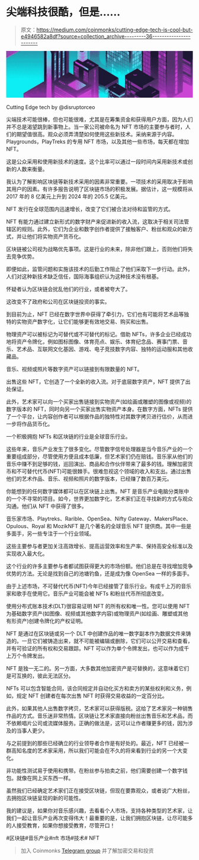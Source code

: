 # 尖端科技很酷，但是……

> 原文：<https://medium.com/coinmonks/cutting-edge-tech-is-cool-but-e4946582a8df?source=collection_archive---------36----------------------->

![](img/acc1507b2a013172d5367968d2975a67.png)

Cutting Edge tech by @disruptorceo

尖端技术可能很棒，但也可能很难，尤其是在筹集资金和获得用户方面，因为人们并不总是渴望跳到新事物上。当一家公司被命名为 NFT 市场的主要参与者时，人们的期望值很高。观众必须弄清楚如何使用这些新技术。采纳来源于内容。Playgrounds，PlayTreks 的专用 NFT 市场，以及其他一些市场，每天都在增加 NFT。

这是公众采用和使用新技术的速度。这个比率可以通过一段时间内采用新技术或创新的人数来衡量。

我认为了解影响区块链等新技术采用的因素非常重要。一项技术的采用取决于影响其用户的因素。有许多报告说明了区块链市场的积极发展。据估计，这一规模将从 2017 年的 8 亿美元上升到 2024 年的 205.5 亿美元。

NFT 发行在全球范围内迅速增长，改变了它们被合法对待和监管的方式。

NFT 有能力通过建立新形式的数字财产来促进新的收入流，这取决于相关司法管辖区的规则。此外，它们为企业和数字创作者提供了接触客户、粉丝和观众的新方式，并让他们将实物资产货币化。

区块链被公司视为战略优先事项。这是行业的未来，除非他们跟上，否则他们将失去竞争优势。

即便如此，监管问题和实施该技术的后勤工作阻止了他们采取下一步行动。此外，人们对这种新技术缺乏信任，国际海事组织认为这种技术没有根基。

怀疑者认为区块链会扰乱他们的行业，或者被夸大了。

这改变不了政府和公司在区块链投资的事实。

到目前为止，NFT 已经在数字世界中获得了牵引力，它们也有可能将艺术品等独特的实物资产数字化，让它们能够更有效地交易、购买和出售。

物理资产可以被标记为可替代或不可替代的标记。借助 NFTs，许多企业已经成功地将资产令牌化，例如图标图像、体育亮点、娱乐、体育纪念品、赛事门票、音乐、艺术品、互联网文化基因、游戏、电子竞技数字内容、独特的运动服和其他收藏品。

音乐、视频或照片等数字资产可以链接到有限数量的 NFT。

出售这些 NFT，它创造了一个全新的收入流。对于底层数字资产，NFT 提供了出处保证。

此外，艺术家可以向一个买家出售链接到实物资产(如绘画或雕塑的图像或视频)的数字版本的 NFT，同时向另一个买家出售实物资产本身。在数字方面，NFTs 提供了一个平台，让内容创作者可以根据作品的独特性对其数字拷贝进行估价，从而进一步将作品货币化。

一个积极拥抱 NFTs 和区块链的行业是全球音乐行业。

这些年来，音乐产业发生了很多变化。尽管数字信号处理器是当今音乐产业的一个重要组成部分，尽管使用方便且成本低廉，但艺术家们仍在赔钱。音乐家从他们的音乐中赚不到足够的钱，巡回演出、商品和合作伙伴带来了最多的钱。理解加密货币和不可替代代币(NFT)可能很棘手。很难忽视这个领域的收入和支出。通过出售他们的艺术作品、音乐、视频和照片的数字版本，已经赚了数百万美元。

你能想到的任何数字媒体都可以在区块链上出售。NFT 是音乐产业电脑分类账中的一个不寻常的项目。如今，世界更加数字化，艺术家们正在寻找新的方式与观众沟通。他们从 NFT 中获得了很多。

音乐家市场、Playtreks、Rarible、OpenSea、Nifty Gateway、MakersPlace、Opulous、Royal 和 MozikNFT 是几个著名的全球音乐 NFT 提供商。其中一些是多面手，另一些专注于一个行业领域。

这些主要参与者更加关注高效增长、提高运营效率和生产率、保持高安全标准以及实现收入最大化。

这个行业的许多主要参与者都试图获得更大的市场份额。他们总是在寻找增加竞争优势的方法。无论是找到自己的池塘钓鱼，还是成为像 OpenSea 一样的多面手。

由于上述市场，不可替代代币(NFT)今年已经接管了音乐行业。有成千上万的音乐家和歌手在使用它。音乐产业可能会被 NFTs 和粉丝代币所彻底改变。

使用分布式账本技术(DLT)很容易证明 NFT 的所有权和唯一性。您可以使用 NFT 为基础数字资产(如图像、视频或其他数字内容)或物理资产(如绘画、雕塑或其他有形资产)创建令牌化的产权证明。

NFT 是通过在区块链或另一个 DLT 中创建作品的唯一数字副本作为数据文件来铸造的。一旦它们被铸造出来，就不可能被编辑或删除，它们可以公开交易和查看，并有可验证的所有权和交易跟踪。NFT 可以作为单个令牌发出，也可以作为成千上万个令牌发出。

NFT 是独一无二的。另一方面，大多数其他加密资产是可替换的，这意味着它们是可互换的，彼此无法区分。

NFTs 可以包含智能合同，该合同规定并自动化买方和卖方的某些权利和义务，例如，规定 NFT 创建者在每次出售 NFT 时获得交易收益的一定百分比。

此外，如果其他人出售数字拷贝，艺术家可以获得版税。这给了艺术家另一种销售作品的方式。音乐迷非常热情。区块链让艺术家直接向粉丝出售音乐和艺术品，而不依赖唱片公司或流媒体服务。正确的做法是，这可以让作者赚更多的钱，因为涉及的当事人更少。

与之前提到的那些已经确立的行业领导者合作是有好处的。最近，NFT 已经被一群高知名度的艺术家采用，所以我们可能会在不久的将来看到行业的另一个大变化。

非功能性测试易于使用和携带。在粉丝参与拍卖之前，他们需要创建一个数字钱包。就像在网上买东西一样。

虽然我们已经确定艺术家们正在接受区块链，但现在要靠观众，或者说广大粉丝，去拥抱区块链呈现的新的可能性。

我的建议是，如果你对音乐感兴趣，去看看个人市场，支持各种类型的艺术家，让我们一起让音乐产业再次变得伟大！最重要的是，让我们拥抱区块链，让尽可能多的人接受教育，如果你想接受教育，尽管开口！

#区块链#音乐产业#nft 市场#技术# NFT

> 加入 Coinmonks [Telegram group](https://t.me/joinchat/Trz8jaxd6xEsBI4p) 并了解加密交易和投资